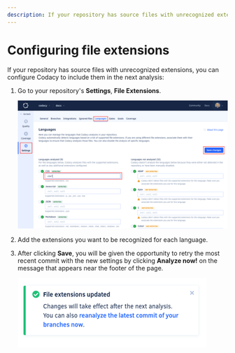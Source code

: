 ```yaml
---
description: If your repository has source files with unrecognized extensions, you can configure Codacy to include them in the next analysis.
---
```


# Configuring file extensions

If your repository has source files with unrecognized extensions, you can configure Codacy to include them in the next analysis:

1.  Go to your repository's **Settings**, **File Extensions**.

    ![Configuring file extensions](images/file-extensions.png)

2.  Add the extensions you want to be recognized for each language.

3.  After clicking **Save**, you will be given the opportunity to retry the most recent commit with the new settings by clicking **Analyze now!** on the message that appears near the footer of the page.

    ![Analyze now](images/file-extensions-analyze.png)
